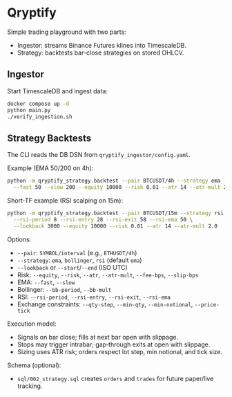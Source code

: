# Qryptify

Simple trading playground with two parts:

- Ingestor: streams Binance Futures klines into TimescaleDB.
- Strategy: backtests bar-close strategies on stored OHLCV.

## Ingestor

Start TimescaleDB and ingest data:

```bash
docker compose up -d
python main.py
./verify_ingestion.sh
```

## Strategy Backtests

The CLI reads the DB DSN from `qryptify_ingestor/config.yaml`.

Example (EMA 50/200 on 4h):

```bash
python -m qryptify_strategy.backtest --pair BTCUSDT/4h --strategy ema --lookback 2000 \
  --fast 50 --slow 200 --equity 10000 --risk 0.01 --atr 14 --atr-mult 2.0
```

Short‑TF example (RSI scalping on 15m):

```bash
python -m qryptify_strategy.backtest --pair BTCUSDT/15m --strategy rsi \
  --rsi-period 8 --rsi-entry 28 --rsi-exit 58 --rsi-ema 50 \
  --lookback 3000 --equity 10000 --risk 0.01 --atr 14 --atr-mult 2.0
```

Options:

- `--pair`: `SYMBOL/interval` (e.g., `ETHUSDT/4h`)
- `--strategy`: `ema`, `bollinger`, `rsi` (default `ema`)
- `--lookback` or `--start`/`--end` (ISO UTC)
- Risk: `--equity`, `--risk`, `--atr`, `--atr-mult`, `--fee-bps`, `--slip-bps`
- EMA: `--fast`, `--slow`
- Bollinger: `--bb-period`, `--bb-mult`
- RSI: `--rsi-period`, `--rsi-entry`, `--rsi-exit`, `--rsi-ema`
- Exchange constraints: `--qty-step`, `--min-qty`, `--min-notional`, `--price-tick`

Execution model:

- Signals on bar close; fills at next bar open with slippage.
- Stops may trigger intrabar; gap‑through exits at open with slippage.
- Sizing uses ATR risk; orders respect lot step, min notional, and tick size.

Schema (optional):

- `sql/002_strategy.sql` creates `orders` and `trades` for future paper/live tracking.

